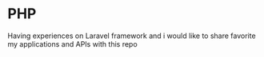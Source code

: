 # PHP
Having experiences on Laravel framework and i would like to share favorite my applications and APIs with this repo
